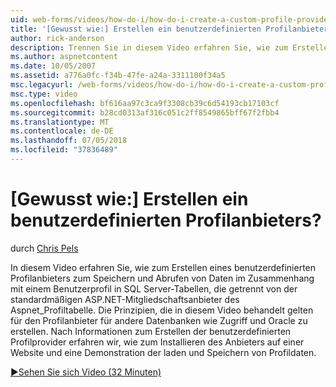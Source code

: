```yaml
---
uid: web-forms/videos/how-do-i/how-do-i-create-a-custom-profile-provider
title: '[Gewusst wie:] Erstellen ein benutzerdefinierten Profilanbieters? | Microsoft-Dokumentation'
author: rick-anderson
description: Trennen Sie in diesem Video erfahren Sie, wie zum Erstellen eines benutzerdefinierten Profilanbieters zum Speichern und Abrufen von Daten im Zusammenhang mit einem Benutzerprofil in SQL Server-Tabellen von t...
ms.author: aspnetcontent
ms.date: 10/05/2007
ms.assetid: a776a0fc-f34b-47fe-a24a-3311100f34a5
msc.legacyurl: /web-forms/videos/how-do-i/how-do-i-create-a-custom-profile-provider
msc.type: video
ms.openlocfilehash: bf616aa97c3ca9f3308cb39c6d54193cb17103cf
ms.sourcegitcommit: b28cd0313af316c051c2ff8549865bff67f2fbb4
ms.translationtype: MT
ms.contentlocale: de-DE
ms.lasthandoff: 07/05/2018
ms.locfileid: "37836489"
---
```

<a name="how-do-i-create-a-custom-profile-provider"></a>[Gewusst wie:] Erstellen ein benutzerdefinierten Profilanbieters?
====================
durch [Chris Pels](https://twitter.com/chrispels)

In diesem Video erfahren Sie, wie zum Erstellen eines benutzerdefinierten Profilanbieters zum Speichern und Abrufen von Daten im Zusammenhang mit einem Benutzerprofil in SQL Server-Tabellen, die getrennt von der standardmäßigen ASP.NET-Mitgliedschaftsanbieter des Aspnet\_Profiltabelle. Die Prinzipien, die in diesem Video behandelt gelten für den Profilanbieter für andere Datenbanken wie Zugriff und Oracle zu erstellen. Nach Informationen zum Erstellen der benutzerdefinierten Profilprovider erfahren wir, wie zum Installieren des Anbieters auf einer Website und eine Demonstration der laden und Speichern von Profildaten.

[&#9654;Sehen Sie sich Video (32 Minuten)](https://channel9.msdn.com/Blogs/ASP-NET-Site-Videos/how-do-i-create-a-custom-profile-provider)

